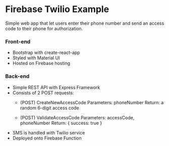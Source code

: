 # Firebase Twilio Example

Simple web app that let users enter their phone number and send an access code to their phone for authorization.

### Front-end
- Bootstrap with create-react-app
- Styled with Material UI
- Hosted on Firebase hosting


### Back-end
- Simple REST API with Express Framework
- Consists of 2 POST requests:
    - (POST) CreateNewAccessCode
    Parameters: phoneNumber
    Return: a random 6-digit access code
  
    - (POST) ValidateAccessCode
    Parameters: accessCode, phoneNumber
    Return: { success: true }
- SMS is handled with Twilio service
- Deployed onto Firebase Function